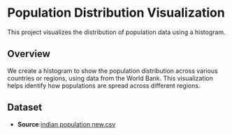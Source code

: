 
# Population Distribution Visualization

This project visualizes the distribution of population data using a histogram.

## Overview

We create a histogram to show the population distribution across various countries or regions, using data from the World Bank. This visualization helps identify how populations are spread across different regions.

## Dataset

- **Source**:[indian population new.csv](https://github.com/user-attachments/files/17634737/indian.population.new.csv)

